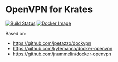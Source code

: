 # OpenVPN for Krates

[![Build Status](https://travis-ci.org/appstersio/krates-openvpn.svg?branch=master)](https://travis-ci.org/appstersio/krates-openvpn) [![Docker Image](https://images.microbadger.com/badges/version/krates/openvpn.svg)](https://microbadger.com/images/krates/openvpn)

Based on:
 - https://github.com/jpetazzo/dockvpn
 - https://github.com/kylemanna/docker-openvpn
 - https://github.com/jnummelin/docker-openvpn
